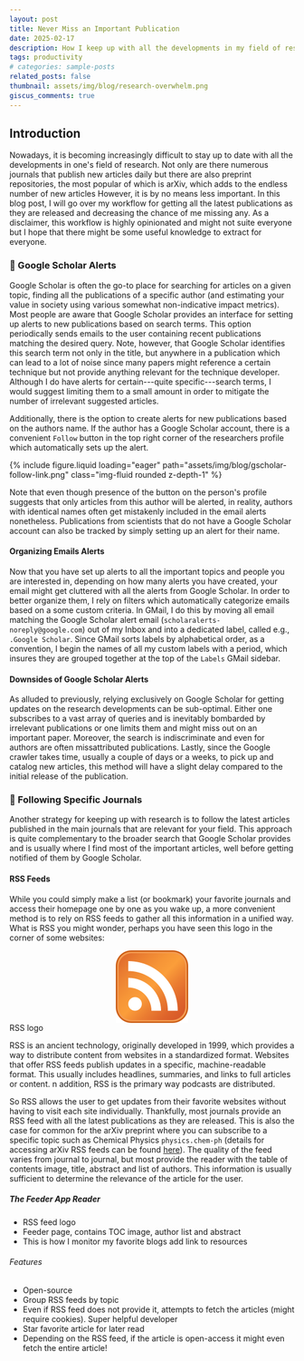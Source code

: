 ```yaml
---
layout: post
title: Never Miss an Important Publication
date: 2025-02-17
description: How I keep up with all the developments in my field of research
tags: productivity
# categories: sample-posts
related_posts: false
thumbnail: assets/img/blog/research-overwhelm.png
giscus_comments: true
---
```


## Introduction

Nowadays, it is becoming increasingly difficult to stay up to date with all the developments in one's field of research.
Not only are there numerous journals that publish new articles daily but there are also preprint repositories, the most popular of which is arXiv, which adds to the endless number of new articles
However, it is by no means less important.
In this blog post, I will go over my workflow for getting all the latest publications as they are released and decreasing the chance of me missing any.
As a disclaimer, this workflow is highly opinionated and might not suite everyone but I hope that there might be some useful knowledge to extract for everyone.

### 🔔 Google Scholar Alerts

Google Scholar is often the go-to place for searching for articles on a given topic, finding all the publications of a specific author (and estimating your value in society using various somewhat non-indicative impact metrics).
Most people are aware that Google Scholar provides an interface for setting up alerts to new publications based on search terms.
This option periodically sends emails to the user containing recent publications matching the desired query.
Note, however, that Google Scholar identifies this search term not only in the title, but anywhere in a publication which can lead to a lot of noise since many papers might reference a certain technique but not provide anything relevant for the technique developer.
Although I do have alerts for certain---quite specific---search terms, I would suggest limiting them to a small amount in order to mitigate the number of irrelevant suggested articles.

Additionally, there is the option to create alerts for new publications based on the authors name.
If the author has a Google Scholar account, there is a convenient `Follow` button in the top right corner of the researchers profile which automatically sets up the alert.

{% include figure.liquid loading="eager" path="assets/img/blog/gscholar-follow-link.png" class="img-fluid rounded z-depth-1" %}

Note that even though presence of the button on the person's profile suggests that only articles from this author will be alerted, in reality, authors with identical names often get mistakenly included in the email alerts nonetheless.
Publications from scientists that do not have a Google Scholar account can also be tracked by simply setting up an alert for their name.

#### Organizing Emails Alerts

Now that you have set up alerts to all the important topics and people you are interested in, depending on how many alerts you have created, your email might get cluttered with all the alerts from Google Scholar.
In order to better organize them, I rely on filters which automatically categorize emails based on a some custom criteria.
In GMail, I do this by moving all email matching the Google Scholar alert email (`scholaralerts-noreply@google.com`) out of my Inbox and into a dedicated label, called e.g., `.Google Scholar`.
Since GMail sorts labels by alphabetical order, as a convention, I begin the names of all my custom labels with a period, which insures they are grouped together at the top of the `Labels` GMail sidebar.

#### Downsides of Google Scholar Alerts

As alluded to previously, relying exclusively on Google Scholar for getting updates on the research developments can be sub-optimal.
Either one subscribes to a vast array of queries and is inevitably bombarded by irrelevant publications or one limits them and might miss out on an important paper.
Moreover, the search is indiscriminate and even for authors are often missattributed publications.
Lastly, since the Google crawler takes time, usually a couple of days or a weeks, to pick up and catalog new articles, this method will have a slight delay compared to the initial release of the publication.

### 📖 Following Specific Journals

Another strategy for keeping up with research is to follow the latest articles published in the main journals that are relevant for your field.
This approach is quite complementary to the broader search that Google Scholar provides and is usually where I find most of the important articles, well before getting notified of them by Google Scholar.

#### RSS Feeds

While you could simply make a list (or bookmark) your favorite journals and access their homepage one by one as you wake up, a more convenient method is to rely on RSS feeds to gather all this information in a unified way.
What is RSS you might wonder, perhaps you have seen this logo in the corner of some websites:

<div style="display: flex; justify-content: center;">
    <img src="/assets/img/blog/rss-logo.png" style="max-width: 400px; height: auto;" />
</div>
<div class="caption">
    RSS logo
</div>

RSS is an ancient technology, originally developed in 1999, which provides a way to distribute content from websites in a standardized format.
Websites that offer RSS feeds publish updates in a specific, machine-readable format.
This usually includes headlines, summaries, and links to full articles or content.
n addition, RSS is the primary way podcasts are distributed.

So RSS allows the user to get updates from their favorite websites without having to visit each site individually.
Thankfully, most journals provide an RSS feed with all the latest publications as they are released.
This is also the case for common for the arXiv preprint where you can subscribe to a specific topic such as Chemical Physics `physics.chem-ph` (details for accessing arXiv RSS feeds can be found [here](https://info.arxiv.org/help/rss.html)).
The quality of the feed varies from journal to journal, but most provide the reader with the table of contents image, title, abstract and list of authors.
This information is usually sufficient to determine the relevance of the article for the user.

##### The Feeder App Reader

- RSS feed logo
- Feeder page, contains TOC image, author list and abstract
- This is how I monitor my favorite blogs add link to resources

###### Features

- Open-source
- Group RSS feeds by topic
- Even if RSS feed does not provide it, attempts to fetch the articles (might require cookies). Super helpful developer
- Star favorite article for later read
- Depending on the RSS feed, if the article is open-access it might even fetch the entire article!
